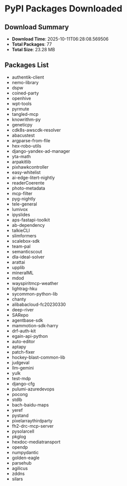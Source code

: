 # PyPI Packages Downloaded

## Download Summary
- **Download Time**: 2025-10-11T06:28:08.569506
- **Total Packages**: 77
- **Total Size**: 23.28 MB

## Packages List
- authentik-client
- nemo-library
- dspw
- coined-party
- openhive
- wpt-tools
- pyrmute
- tangled-mcp
- knowrithm-py
- geneticpy
- cdk8s-awscdk-resolver
- abacustest
- argparse-from-file
- hex-robo-utils
- django-yandex-ad-manager
- yta-math
- arpakitlib
- pixhawkcontroller
- easy-whitelist
- ai-edge-litert-nightly
- readerCoerente
- photo-metadata
- mcp-filter
- pyg-nightly
- tele-general
- lumivox
- ipyslides
- aps-fastapi-toolkit
- ab-dependency
- talkieCLI
- slimformers
- scalebox-sdk
- team-pal
- semanticscout
- dla-ideal-solver
- arattai
- upplib
- mineralML
- mdod
- wayspiritmcp-weather
- lightrag-hku
- sycommon-python-lib
- chanty
- alibabacloud-fc20230330
- deep-river
- SARepo
- agentbase-sdk
- mammotion-sdk-harry
- drf-auth-kit
- egain-api-python
- auto-editor
- aptapy
- patch-fixer
- hockey-blast-common-lib
- judgeval
- llm-gemini
- yulk
- test-mdp
- django-cfg
- pulumi-azuredevops
- pocong
- stdlb
- bach-baidu-maps
- yeref
- pystand
- pixelarraythirdparty
- fh2-drc-mcp-server
- pysolarcell
- pkglog
- hexdoc-mediatransport
- opendp
- numpydantic
- golden-eagle
- parsehub
- agilicus
- zddns
- silars
